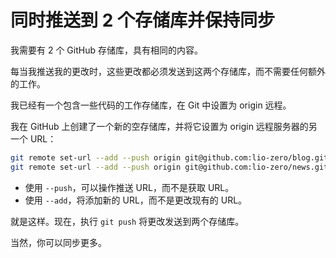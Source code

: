 # 同时推送到 2 个存储库并保持同步

我需要有 2 个 GitHub 存储库，具有相同的内容。

每当我推送我的更改时，这些更改都必须发送到这两个存储库，而不需要任何额外的工作。

我已经有一个包含一些代码的工作存储库，在 Git 中设置为 origin 远程。

我在 GitHub 上创建了一个新的空存储库，并将它设置为 origin 远程服务器的另一个 URL：

```bash
git remote set-url --add --push origin git@github.com:lio-zero/blog.git
git remote set-url --add --push origin git@github.com:lio-zero/news.git
```

- 使用 `--push`，可以操作推送 URL，而不是获取 URL。
- 使用 `--add`，将添加新的 URL，而不是更改现有的 URL。

就是这样。现在，执行 `git push` 将更改发送到两个存储库。

当然，你可以同步更多。
